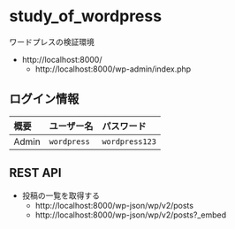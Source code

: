# study_of_wordpress
ワードプレスの検証環境

- http://localhost:8000/
   - http://localhost:8000/wp-admin/index.php

## ログイン情報

| 概要 | ユーザー名 | パスワード |
| :-- | :-- | :-- |
| Admin | `wordpress` | `wordpress123` |

## REST API

- 投稿の一覧を取得する
  - http://localhost:8000/wp-json/wp/v2/posts
  - http://localhost:8000/wp-json/wp/v2/posts?_embed

